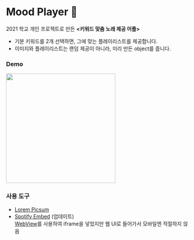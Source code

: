 # Mood Player 🎵
2021 학교 개인 프로젝트로 만든 **<키워드 맞춤 노래 제공 어플>**
- 기분 키워드를 2개 선택하면, 그에 맞는 플레이리스트를 제공합니다.
- 이미지와 플레이리스트는 랜덤 제공이 아니라, 미리 만든 object를 줍니다.

### Demo
<image width="300" src="https://user-images.githubusercontent.com/70844774/174487078-917ba1fe-e21d-43bb-bac6-8093ff7f8264.gif" />

### 사용 도구
- [Lorem Picsum](https://picsum.photos/)
- [Spotify Embed](https://developer.spotify.com/documentation/embeds/guides/creating-an-embed/) (업데이트)  
[WebView](https://github.com/react-native-webview/react-native-webview)를 사용하여 iframe을 넣었지만 웹 UI로 들어가서 모바일엔 적절하지 않음
